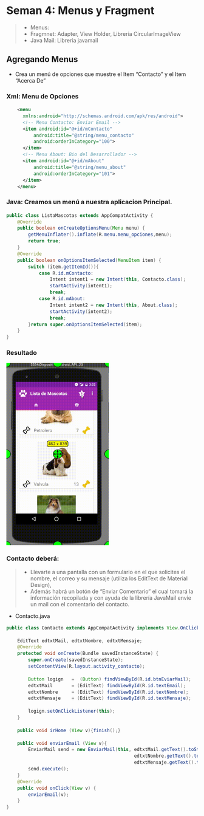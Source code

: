 # Seman 4: Menus y Fragment
> - Menus: 
> - Fragmnet: Adapter, View Holder, Libreria CircularImageView
> - Java Mail: Libreria javamail

## Agregando Menus
- Crea un menú de opciones que muestre el Item “Contacto” y el Item “Acerca De” 

### Xml: Menu de Opciones 
```xml
    <menu
      xmlns:android="http://schemas.android.com/apk/res/android">
      <!-- Menu Contacto: Enviar Email -->
      <item android:id="@+id/mContacto"
          android:title="@string/menu_contacto"
          android:orderInCategory="100">
      </item>
      <!-- Menu About: Bio del Desarrollador -->
      <item android:id="@+id/mAbout"
          android:title="@string/menu_about"
          android:orderInCategory="101">
      </item>
    </menu>
```
### Java: Creamos un menú a nuestra aplicacion Principal.
````java
public class ListaMascotas extends AppCompatActivity {
    @Override
    public boolean onCreateOptionsMenu(Menu menu) {
        getMenuInflater().inflate(R.menu.menu_opciones,menu);
        return true;
    }
    @Override
    public boolean onOptionsItemSelected(MenuItem item) {
        switch (item.getItemId()){
            case R.id.mContacto:
                Intent intent1 = new Intent(this, Contacto.class);
                startActivity(intent1);
                break;
            case R.id.mAbout:
                Intent intent2 = new Intent(this, About.class);
                startActivity(intent2);
                break;
        }return super.onOptionsItemSelected(item);
    }
}
````
### Resultado
<img src="imagen1.gif" width="270" height="480"/>

### Contacto deberá:
> - Llevarte a una pantalla con un formulario en el que solicites el nombre, el correo y su mensaje (utiliza los EditText de Material Design),
> - Además habrá un botón de “Enviar Comentario” el cual tomará la información recopilada y con ayuda de la librería JavaMail envíe un mail con el comentario del contacto.
- Contacto.java

````java
public class Contacto extends AppCompatActivity implements View.OnClickListener{

    EditText edtxtMail, edtxtNombre, edtxtMensaje;
    @Override
    protected void onCreate(Bundle savedInstanceState) {
        super.onCreate(savedInstanceState);
        setContentView(R.layout.activity_contacto);

        Button logign   =  (Button) findViewById(R.id.btnEviarMail);
        edtxtMail       = (EditText) findViewById(R.id.textEmail);
        edtxtNombre     = (EditText) findViewById(R.id.textNombre);
        edtxtMensaje    = (EditText) findViewById(R.id.textMensaje);

        logign.setOnClickListener(this);
    }

    public void irHome (View v){finish();}

    public void enviarEmail (View v){
        EnviarMail send = new EnviarMail(this, edtxtMail.getText().toString().trim(),
                                               edtxtNombre.getText().toString().trim(),
                                               edtxtMensaje.getText().toString().trim());
        send.execute();
    }
    @Override
    public void onClick(View v) {
        enviarEmail(v);
    }
}
````

